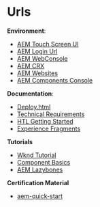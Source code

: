 # Urls  
**Environment**:
* [AEM Touch Screen UI](http://localhost:4502/aem/start.html)
* [AEM Login Url](http://localhost:4502/libs/cq/core/content/welcome.html)
* [AEM WebConsole](http://localhost:4502/system/console/bundles)
* [AEM CRX](http://localhost:4502/crx/de/index.jsp)
* [AEM Websites](http://localhost:4502/siteadmin#/content)
* [AEM Components Console](http://localhost:4502/system/console/components)

**Documentation**:
* [Deploy.html](https://docs.adobe.com/content/help/en/experience-manager-65/deploying/deploying/deploy.html)
* [Technical Requirements](https://docs.adobe.com/content/help/en/experience-manager-65/deploying/introduction/technical-requirements.html)
* [HTL Getting Started](https://docs.adobe.com/content/help/en/experience-manager-htl/using/getting-started/getting-started.html)
* [Experience Fragments](https://docs.adobe.com/content/help/en/experience-manager-learn/sites/experience-fragments/experience-fragments-feature-video-use.html)

**Tutorials**
* [Wknd Tutorial](https://docs.adobe.com/content/help/en/experience-manager-learn/getting-started-wknd-tutorial-develop/overview.html)
* [Component Basics](https://docs.adobe.com/content/help/en/experience-manager-learn/getting-started-wknd-tutorial-develop/component-basics.html)
* [AEM Lazybones](https://helpx.adobe.com/experience-manager/using/aem_lazybones.html)

**Certification Material**
* [aem-quick-start](https://www.aemquickstart.in/p/adobe-aem-6-developer-certification.html)

